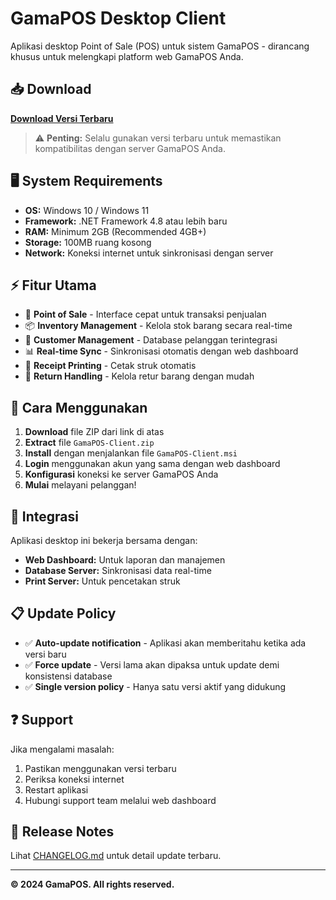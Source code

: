 # GamaPOS Desktop Client

Aplikasi desktop Point of Sale (POS) untuk sistem GamaPOS - dirancang khusus untuk melengkapi platform web GamaPOS Anda.

## 📥 Download

**[Download Versi Terbaru](https://github.com/GamaTriTunggal/gamapos-client/releases/latest/download/GamaPOS-Client.zip)**

> ⚠️ **Penting:** Selalu gunakan versi terbaru untuk memastikan kompatibilitas dengan server GamaPOS Anda.

## 🖥️ System Requirements

- **OS:** Windows 10 / Windows 11
- **Framework:** .NET Framework 4.8 atau lebih baru
- **RAM:** Minimum 2GB (Recommended 4GB+)
- **Storage:** 100MB ruang kosong
- **Network:** Koneksi internet untuk sinkronisasi dengan server

## ⚡ Fitur Utama

- 🏪 **Point of Sale** - Interface cepat untuk transaksi penjualan
- 📦 **Inventory Management** - Kelola stok barang secara real-time
- 👥 **Customer Management** - Database pelanggan terintegrasi
- 📊 **Real-time Sync** - Sinkronisasi otomatis dengan web dashboard
- 🧾 **Receipt Printing** - Cetak struk otomatis
- 🔄 **Return Handling** - Kelola retur barang dengan mudah

## 🚀 Cara Menggunakan

1. **Download** file ZIP dari link di atas
2. **Extract** file `GamaPOS-Client.zip`
3. **Install** dengan menjalankan file `GamaPOS-Client.msi`
4. **Login** menggunakan akun yang sama dengan web dashboard
5. **Konfigurasi** koneksi ke server GamaPOS Anda
6. **Mulai** melayani pelanggan!

## 🔗 Integrasi

Aplikasi desktop ini bekerja bersama dengan:
- **Web Dashboard:** Untuk laporan dan manajemen
- **Database Server:** Sinkronisasi data real-time
- **Print Server:** Untuk pencetakan struk

## 📋 Update Policy

- ✅ **Auto-update notification** - Aplikasi akan memberitahu ketika ada versi baru
- ✅ **Force update** - Versi lama akan dipaksa untuk update demi konsistensi database
- ✅ **Single version policy** - Hanya satu versi aktif yang didukung

## ❓ Support

Jika mengalami masalah:
1. Pastikan menggunakan versi terbaru
2. Periksa koneksi internet
3. Restart aplikasi
4. Hubungi support team melalui web dashboard

## 📝 Release Notes

Lihat [CHANGELOG.md](./CHANGELOG.md) untuk detail update terbaru.

---

**© 2024 GamaPOS. All rights reserved.**